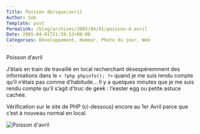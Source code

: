 ```yaml
--- 
Title: Poisson d&rsquo;avril
Author: Seb
Template: post
Permalink: /blog/archives/2005/04/01/poisson-d-avril
Date: 2005-04-01T21:59:52+00:00
Categories: Développement, Humeur, Photo du jour, Web
--- 
```


Poisson d&rsquo;avril

<!--more-->

J&rsquo;étais en train de travaillé en local recherchant désespéremment des informations dans le `< ?php phpinfo(); ?>` quand je me suis rendu compte qu&rsquo;il n&rsquo;étais pas comme d&rsquo;habitude&#8230; Il y a quelques minutes que je me suis rendu compte qu&rsquo;il s&rsquo;agit d&rsquo;truc de geek : l&rsquo;easter egg ou petite astuce cachée.

Vérification sur le site de PHP (ci-dessous) encore au 1er Avril parce que c&rsquo;est à nouveau normal en local.

![Poisson d\'avril][1]

 [1]: /blog/images/easterphp.gif